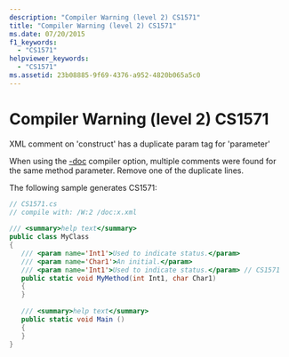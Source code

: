 ```yaml
---
description: "Compiler Warning (level 2) CS1571"
title: "Compiler Warning (level 2) CS1571"
ms.date: 07/20/2015
f1_keywords: 
  - "CS1571"
helpviewer_keywords: 
  - "CS1571"
ms.assetid: 23b08885-9f69-4376-a952-4820b065a5c0
---
```

# Compiler Warning (level 2) CS1571
XML comment on 'construct' has a duplicate param tag for 'parameter'  
  
 When using the [-doc](../language-reference/compiler-options/doc-compiler-option.md) compiler option, multiple comments were found for the same method parameter. Remove one of the duplicate lines.  
  
 The following sample generates CS1571:  
  
```csharp  
// CS1571.cs  
// compile with: /W:2 /doc:x.xml  
  
/// <summary>help text</summary>  
public class MyClass  
{  
   /// <param name='Int1'>Used to indicate status.</param>  
   /// <param name='Char1'>An initial.</param>  
   /// <param name='Int1'>Used to indicate status.</param> // CS1571  
   public static void MyMethod(int Int1, char Char1)  
   {  
   }  
  
   /// <summary>help text</summary>  
   public static void Main ()  
   {  
   }  
}  
```
